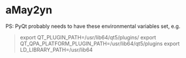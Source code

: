# aMay2yn

PS: PyQt probably needs to have these environmental variables set, e.g.
> export QT_PLUGIN_PATH=/usr/lib64/qt5/plugins/
> export QT_QPA_PLATFORM_PLUGIN_PATH=/usr/lib64/qt5/plugins
> export LD_LIBRARY_PATH=/usr/lib64

